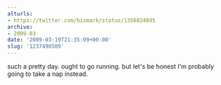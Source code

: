 ```yaml
---
alturls:
- https://twitter.com/bismark/status/1356824895
archive:
- 2009-03
date: '2009-03-19T21:35:09+00:00'
slug: '1237498509'
---
```


such a pretty day. ought to go running. but let's be honest I'm probably going to take a nap instead.

